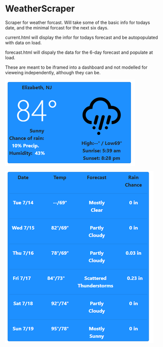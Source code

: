 # WeatherScraper
Scraper for weather forcast.
Will take some of the basic info for todays date, and the minimal forcast for the next six days.

current.html will display the infor for todays forecast and be autopopulated with data on load.

forecast.html will dispaly the data for the 6-day forecast and populate at load.

These are meant to be iframed into a dashboard and not modelled for vieweing independently, although they can be.


![GitHub Logo](https://github.com/darwinbaide/images/blob/master/current.PNG)




![GitHub Logo](https://github.com/darwinbaide/images/blob/master/forecast.PNG)
